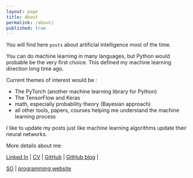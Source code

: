 ```yaml
---
layout: page
title: About
permalink: /about/
published: true
---
```

You will find here `posts` about artificial intelligence most of the time. 

You can do machine learning in many languages, but Python would probable be the very first choice. This defined my machine learning direction long time ago.

Current themes of interest would be :
* The PyTorch (another machine learning library for Python)
* The TensorFlow and Keras
* math, especially probability theory (Bayesian approach)
* all other tools, papers, courses helping me understand the machine learning process

I like to update my posts just like machine learning algorithms update their neural networks.


More details about me:

<a href="https://www.linkedin.com/in/sioni/">Linked In</a> | <a href="https://docs.google.com/document/d/1L2B45GNAOaUXPwqjusVkfU5BnWhoQi7esST7U3v03x4/edit?usp=sharing">CV</a> | <a href="https://github.com/dejanbatanjac/">GitHub</a> | 
<a href="https://dejanbatanjac.github.io/">GitHub blog</a> | 
<!--a href="https://play.google.com/store/apps/developer?id=Nus+Games
">Android Quiz apps</a--><a href="https://stackoverflow.com/users/5884955/prosti">SO</a> | <a href="https://programming-review.com/">programming website</a>

